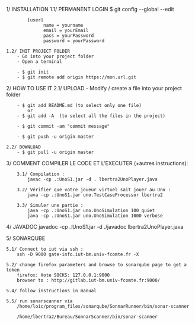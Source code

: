 1/ INSTALLATION
	1.1/ PERMANENT LOGIN
			$ git config --global --edit

			[user]
			      name = yourname
			      email = yourEmail
			      pass = yourPassword
			      password = yourPassword

	1.2/ INIT PROJECT FOLDER
		- Go into your project folder
		- Open a terminal

		- $ git init
		- $ git remote add origin https://mon.url.git

2/ HOW TO USE IT
	2.1/ UPLOAD
		- Modify / create a file into your project folder

		- $ git add README.md (to select only one file)
			or
		- $ git add -A	(to select all the files in the project)

		- $ git commit -am "commit message"

		- $ git push -u origin master

	2.2/ DOWNLOAD
		- $ git pull -u origin master

3/ COMMENT COMPILER LE CODE ET L'EXECUTER (+autres instructions):

		3.1/ Compilation :
			javac -cp .:UnoS1.jar -d . lbertra2UnoPlayer.java

		3.2/ Vérifier que votre joueur virtuel sait jouer au Uno :
			java -cp .:UnoS1.jar uno.TestCaseProcessor lbertra2

		3.3/ Simuler une partie :
			java -cp .:UnoS1.jar uno.UnoSimulation 100 quiet
			java -cp .:UnoS1.jar uno.UnoSimulation 1000 verbose

4/ JAVADOC
	javadoc -cp .:UnoS1.jar -d ./javadoc  lbertra2UnoPlayer.java

5/ SONARQUBE

	5.1/ Connect to iut via ssh :
		ssh -D 9000 gate-info.iut-bm.univ-fcomte.fr -X

	5.2/ change firefox parameters and browse to sonarqube page to get a token
		firefox: Hote SOCKS: 127.0.0.1:9000
		browser to : http://gitlab.iut-bm.univ-fcomte.fr:9000/

	5.4/ follow instructions in manual

	5.5/ run sonarscanner via
		/home/loic/program_files/sonarqube/SonnarRunner/bin/sonar-scanner

		/home/lbertra2/Bureau/SonnarScanner/bin/sonar-scanner
